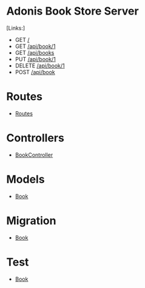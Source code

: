 # Adonis Book Store Server
[Links:]
- GET [/](https://book-store-adonis.herokuapp.com)
- GET [/api/book/1](https://book-store-adonis.herokuapp.com/api/book/1)
- GET [/api/books](https://book-store-adonis.herokuapp.com/api/books)
- PUT [/api/book/1](https://book-store-adonis.herokuapp.com/api/book/1)
- DELETE [/api/book/1](https://book-store-adonis.herokuapp.com/api/book/1)
- POST [/api/book](https://book-store-adonis.herokuapp.com/api/book)


# Routes

- [Routes](https://github.com/niradler/book_store_server_adonis/blob/master/start/routes.js)

# Controllers

- [BookController](https://github.com/niradler/book_store_server_adonis/blob/master/app/Controllers/Http/BookController.js)

# Models

- [Book](https://github.com/niradler/book_store_server_adonis/blob/master/app/Models/Book.js)

# Migration

- [Book](https://github.com/niradler/book_store_server_adonis/blob/master/database/migrations/1514544709337_books_schema.js)

# Test

- [Book](https://github.com/niradler/book_store_server_adonis/blob/master/test/functional/book.spec.js)
